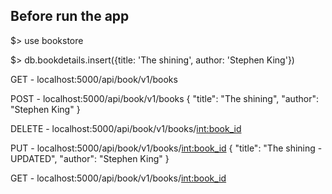 
## Before run the app

$> use bookstore

$> db.bookdetails.insert({title: 'The shining', author: 'Stephen King'})


GET - localhost:5000/api/book/v1/books


POST - localhost:5000/api/book/v1/books
{
	"title": "The shining",
	"author": "Stephen King"
}


DELETE - localhost:5000/api/book/v1/books/<int:book_id>


PUT - localhost:5000/api/book/v1/books/<int:book_id>
{
	"title": "The shining - UPDATED",
	"author": "Stephen King"
}


GET - localhost:5000/api/book/v1/books/<int:book_id>